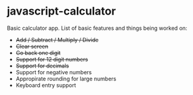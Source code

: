 # javascript-calculator

Basic calculator app. List of basic features and things being worked on:
- ~~Add / Subtract / Multiply / Divide~~
- ~~Clear screen~~
- ~~Go back one digit~~
- ~~Support for 12 digit numbers~~
- ~~Support for decimals~~
- Support for negative numbers
- Appropirate rounding for large numbers
- Keyboard entry support